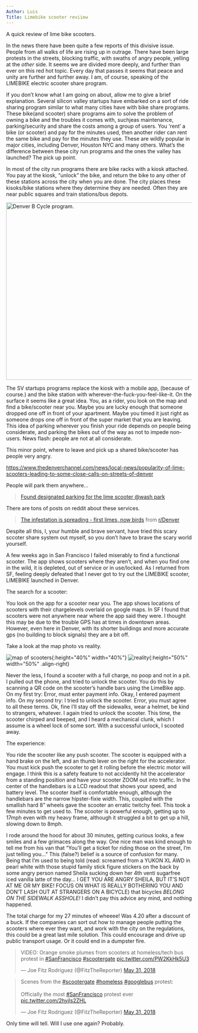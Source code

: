 ```yaml
---
Author: Luis
Title: Limebike scooter reviiew
---
```


A quick review of lime bike scooters.

In the news there have been quite a few reports of this divisive issue. People from all walks of life are rising up in outrage. There have been large protests in the streets, blocking traffic, with swaths of angry people, yelling at the *other* side. It seems we are divided more deeply, and further than ever on this red hot topic. Every day that passes it seems that peace and unity are further and further away. I am, of course, speaking of the LIMEBIKE electric scooter share program.

If you don’t know what I am going on about, allow me to give a brief explanation. Several silicon valley startups have embarked on a sort of ride sharing program similar to what many cities have with bike share programs. These bike(and scooter) share programs aim to solve the problem of owning a bike and the troubles it comes with, suchjeas maintenance, parking/security and share the costs among a group of users. You ‘rent’ a bike (or scooter) and pay for the minutes used, then another rider can rent the same bike and pay for the minutes they use. These are wildly popular in major cities, including Denver, Houston NYC and many others. What’s the difference between these city run programs and the ones the valley has launched? The pick up point.

In most of the city run programs there are bike racks with a kiosk attached. You pay at the kiosk, “unlock” the bike, and return the bike to any other of these stations across the city when you are done. The city places these kisoks/bike stations where they determine they are needed. Often they are near public squares and train stations/bus depots.

<a data-flickr-embed="true"  href="https://www.flickr.com/photos/altmania/4595655146" title="Denver B Cycle program."><img src="https://farm2.staticflickr.com/1226/4595655146_f4383849b9_z.jpg" width="640" height="480" alt="Denver B Cycle program."></a><script async src="//embedr.flickr.com/assets/client-code.js" charset="utf-8"></script>

 The SV startups programs replace the kiosk with a mobile app, (because of course.) and the bike station with wherever-the-fuck-you-feel-like-it.   On the surface it seems like a great idea. You, as a rider, you look on the map and find a bike/scooter near you. Maybe you are lucky enough that someone dropped one off in front of your apartment. Maybe you timed it just right as someone drops one off in front of the super market that  you are leaving. This idea of parking wherever you finish your ride depends on people being considerate, and parking the bikes out of the way as not to impede non-users. News flash: people are not at all considerate.


This minor point, where to leave and pick up a shared bike/scooter has people very angry.

https://www.thedenverchannel.com/news/local-news/popularity-of-lime-scooters-leading-to-some-close-calls-on-streets-of-denver

People will park them anywhere...

<blockquote class="imgur-embed-pub" lang="en" data-id="EKcpBPf"><a href="//imgur.com/EKcpBPf">Found designated parking for the lime scooter @wash park</a></blockquote><script async src="//s.imgur.com/min/embed.js" charset="utf-8"></script>

There are tons of posts on reddit about these services.

<blockquote class="reddit-card" data-card-created="1527964713"><a href="https://www.reddit.com/r/Denver/comments/8nxfmh/the_infestation_is_spreading_first_limes_now_birds/">The infestation is spreading - first limes, now birds</a> from <a href="http://www.reddit.com/r/Denver">r/Denver</a></blockquote>
<script async src="//embed.redditmedia.com/widgets/platform.js" charset="UTF-8"></script>


Despite all this, I, your humble and brave servant, have tried this scary sccoter share system out myself, so you don’t have to brave the scary world yourself.

A few weeks ago in San Francisco I failed miserably to find a functional scooter. The app shows scooters where they aren’t, and when you find one in the wild, it is depleted, out of service or in use/locked. As I returned from SF, feeling deeply defeated that I never got to try out the LIMEBIKE scooter, LIMEBIKE launched in Denver.

The search for a scooter:

You look on the app for a scooter near you. The app shows locations of scooters with their chargelevels overlaid on google maps. In SF I found that scooters were not anywhere near where the app said they were. I thought this may be due to the trouble GPS has at times in downtown areas. However, even here in Denver, with its shorter buildings and more accurate gps (no building to block signals) they are a bit off.

Take a look at the map photo vs reality.

 ![map of scooters]({{site.baseurl}}/assets/images/limebike-map-1.png "map of scooters near me"){:height="40%" width="40%"} ![reality]({{site.baseurl}}/assets/images/limebike-scooters.jpg "photo of scooters"){:height="50%" width="50%" .align-right}

Never the less, I found a scooter with a full charge, no poop and not in a pit.  I pulled out the phone, and tried to unlock the scooter. You do this by scanning a QR code on the scooter’s handle bars using the LimeBike app. On my first try: Error, must enter payment info. Okay, I entered payment info. On my second try: I tried to unlock the scooter. Error, you must agree to all these terms. Ok, fine I’ll stay off the sidewalks, wear a helmet, be kind to strangers, whatever. I again tried to unlock the scooter. This time, the scooter chirped and beeped, and I heard a mechanical clunk, which I assume is a wheel lock of some sort. With a successful unlock, I scooted away.

The experience:

You ride the scooter like any push scooter. The scooter is equipped with a hand brake on the left, and an thumb lever on the right for the accelerator. You must kick push the scooter to get it rolling before the electric motor will engage. I think this is a safety feature to not accidently hit the accelerator from a standing position and have your scooter ZOOM out into traffic. In the center of the handlebars is a LCD readout that shows your speed, and battery level. The scooter itself is comfortable enough, although the handlebars are the narrow hipster-fixie width. This, coupled with the smallish hard 8” wheels gave the scooter an erratic twitchy feel. This took a few minutes to get used to. The scooter is powerful enough, getting up to 17mph even with my heavy frame, although it struggled a bit to get up a hill, slowing down to 8mph.

I rode around the hood for about 30 minutes, getting curious looks, a few smiles and a few grimaces along the way. One nice man was kind enough to tell me from his van that “You’ll get a ticket for riding those on the street, I’m just telling you…” This (false?) belief is a source of confusion for many. Being that I’m used to being told (read: screamed from a YUKON XL AWD in pearl white with those stupid family stick figure stickers on the back by some angry person named Sheila sucking down her 4th venti sugarfree iced vanilla latte of the day… I GET YOU ARE ANGRY SHEILA, BUT IT’S NOT AT ME OR MY BIKE! FOCUS ON WHAT IS REALLY BOTHERING YOU AND DON’T LASH OUT AT STRANGERS ON A BICYCLE) that bicycles *BELONG ON THE SIDEWALK ASSHOLE!* I didn’t pay this advice any mind, and nothing happened.

The total charge for my 27 minutes of wheeee! Was 4.20 after a discount of a buck. If the companies can sort out how to manage people putting the scooters where ever they want, and work with the city on the regulations, this could be a great last mile solution. This could encourage and drive up public transport usage. Or it could end in a dumpster fire.

<blockquote class="twitter-tweet" data-lang="en"><p lang="en" dir="ltr">VIDEO: Orange smoke plumes from scooters at homeless/tech bus protest in <a href="https://twitter.com/hashtag/SanFrancisco?src=hash&amp;ref_src=twsrc%5Etfw">#SanFrancisco</a> <a href="https://twitter.com/hashtag/scootergate?src=hash&amp;ref_src=twsrc%5Etfw">#scootergate</a> <a href="https://t.co/PW2KkHk5U3">pic.twitter.com/PW2KkHk5U3</a></p>&mdash; Joe Fitz Rodriguez (@FitzTheReporter) <a href="https://twitter.com/FitzTheReporter/status/1002221576366911488?ref_src=twsrc%5Etfw">May 31, 2018</a></blockquote>
<script async src="https://platform.twitter.com/widgets.js" charset="utf-8"></script>


<blockquote class="twitter-tweet" data-lang="en"><p lang="en" dir="ltr">Scenes from the <a href="https://twitter.com/hashtag/scootergate?src=hash&amp;ref_src=twsrc%5Etfw">#scootergate</a> <a href="https://twitter.com/hashtag/homeless?src=hash&amp;ref_src=twsrc%5Etfw">#homeless</a> <a href="https://twitter.com/hashtag/googlebus?src=hash&amp;ref_src=twsrc%5Etfw">#googlebus</a> protest: <br><br>Officially the most <a href="https://twitter.com/hashtag/SanFrancisco?src=hash&amp;ref_src=twsrc%5Etfw">#SanFrancisco</a> protest ever <a href="https://t.co/2hyjls2ZHL">pic.twitter.com/2hyjls2ZHL</a></p>&mdash; Joe Fitz Rodriguez (@FitzTheReporter) <a href="https://twitter.com/FitzTheReporter/status/1002231095230803968?ref_src=twsrc%5Etfw">May 31, 2018</a></blockquote>
<script async src="https://platform.twitter.com/widgets.js" charset="utf-8"></script>




 Only time will tell. Will I use one again? Probably.
